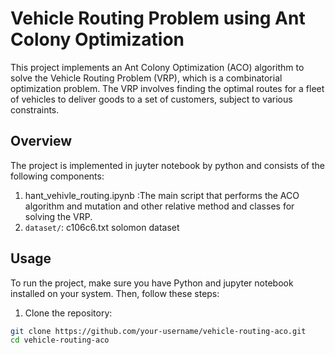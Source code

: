 
# Vehicle Routing Problem using Ant Colony Optimization

This project implements an Ant Colony Optimization (ACO) algorithm to solve the Vehicle Routing Problem (VRP), which is a combinatorial optimization problem. The VRP involves finding the optimal routes for a fleet of vehicles to deliver goods to a set of customers, subject to various constraints.

## Overview

The project is implemented in juyter notebook by python and consists of the following components:
1. hant_vehivle_routing.ipynb :The main script that performs the ACO algorithm and mutation and other relative method and classes for solving the VRP.
2. `dataset/`: c106c6.txt solomon dataset
## Usage

To run the project, make sure you have Python and jupyter notebook installed on your system. Then, follow these steps:

1. Clone the repository:

```bash
git clone https://github.com/your-username/vehicle-routing-aco.git
cd vehicle-routing-aco
